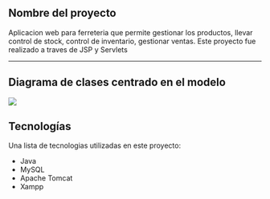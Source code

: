 ## Nombre del proyecto
Aplicacion web para ferreteria que permite gestionar los productos, llevar control de stock, control de inventario, gestionar ventas.
Este proyecto fue realizado a traves de JSP y Servlets
***
## Diagrama de clases centrado en el modelo

<img src="https://i.postimg.cc/Mpk1dx0F/Diagrama-de-clases-ferreteria.png">


## Tecnologías

Una lista de tecnologias utilizadas en este proyecto:
* Java
* MySQL
* Apache Tomcat
* Xampp 

